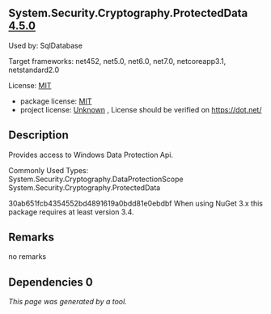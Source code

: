 System.Security.Cryptography.ProtectedData [4.5.0](https://www.nuget.org/packages/System.Security.Cryptography.ProtectedData/4.5.0)
--------------------

Used by: SqlDatabase

Target frameworks: net452, net5.0, net6.0, net7.0, netcoreapp3.1, netstandard2.0

License: [MIT](../../../../licenses/mit) 

- package license: [MIT](https://github.com/dotnet/corefx/blob/master/LICENSE.TXT) 
- project license: [Unknown](https://dot.net/) , License should be verified on https://dot.net/

Description
-----------
Provides access to Windows Data Protection Api.

Commonly Used Types:
System.Security.Cryptography.DataProtectionScope
System.Security.Cryptography.ProtectedData
 
30ab651fcb4354552bd4891619a0bdd81e0ebdbf 
When using NuGet 3.x this package requires at least version 3.4.

Remarks
-----------
no remarks


Dependencies 0
-----------


*This page was generated by a tool.*